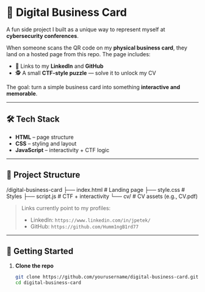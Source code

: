 # 🪪 Digital Business Card

A fun side project I built as a unique way to represent myself at **cybersecurity conferences**.

When someone scans the QR code on my **physical business card**, they land on a hosted page from this repo. The page includes:
- 🔗 Links to my **LinkedIn** and **GitHub**
- 🕵️ A small **CTF-style puzzle** — solve it to unlock my CV

The goal: turn a simple business card into something **interactive and memorable**.

---

## 🛠 Tech Stack

- **HTML** – page structure  
- **CSS** – styling and layout  
- **JavaScript** – interactivity + CTF logic

---

## 📂 Project Structure
/digital-business-card
├── index.html # Landing page
├── style.css # Styles
├── script.js # CTF + interactivity
└── cv/ # CV assets (e.g., CV.pdf)

> Links currently point to my profiles:
> - LinkedIn: `https://www.linkedin.com/in/jpetek/`  
> - GitHub: `https://github.com/Humm1ngB1rd77`

---

## 🚀 Getting Started

1. **Clone the repo**
   ```bash
   git clone https://github.com/yourusername/digital-business-card.git
   cd digital-business-card

